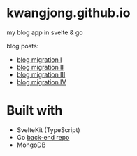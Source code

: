 # kwangjong.github.io
my blog app in svelte & go

blog posts:
* [blog migration I](https://kwangjong.github.io/blog/2023-02-27-Blog-Migration-I)
* [blog migration II](https://kwangjong.github.io/blog/2023-03-23-Blog-Migration-II-:-Getting-Started-with-Sveltekit)
* [blog migration III](https://kwangjong.github.io/blog/2023-03-27-Blog-Migration-III-:-Theme-Toggle)
* [blog migration IV](https://kwangjong.github.io/blog/2023-08-31-Blog-Migration-IV-:-Architecture-Overview-and-Backend-API)

# Built with
* SvelteKit (TypeScript)
* Go [back-end repo](https://github.com/kwangjong/blog-server-go-mongoDB)
* MongoDB
